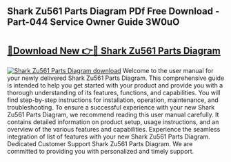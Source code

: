 ## Shark Zu561 Parts Diagram PDf Free Download - Part-044 Service Owner Guide 3W0uO

# <h2><a href="http://dfheq70.blite.top/?on=Shark+Zu561+Parts+Diagram">🔗Download New 👉🔴 Shark Zu561 Parts Diagram</a></h2>

[![Shark Zu561 Parts Diagram download](https://i.imgur.com/lujVjoI.png)](http://dfheq70.blite.top/?on=Shark+Zu561+Parts+Diagram)
Welcome to the user manual for your newly delivered Shark Zu561 Parts Diagram. This comprehensive guide is intended to help you get started with your product and provide you with a thorough understanding of its features, functions, and capabilities. You will find step-by-step instructions for installation, operation, maintenance, and troubleshooting. To ensure a successful experience with your new Shark Zu561 Parts Diagram, we recommend reading this user manual carefully. It contains detailed information on product setup, usage instructions, and an overview of the various features and capabilities. Experience the seamless integration of list of features with your new Shark Zu561 Parts Diagram. Dedicated Customer Support Shark Zu561 Parts Diagram. We are committed to providing you with personalized and timely support.
